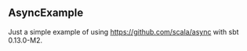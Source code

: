 AsyncExample
------------

Just a simple example of using https://github.com/scala/async with sbt 0.13.0-M2.
